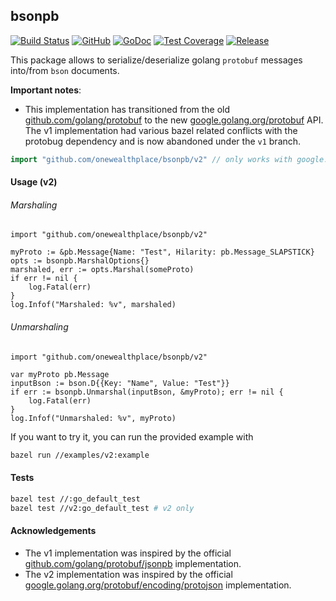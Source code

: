 ## bsonpb

[![Build Status](https://travis-ci.com/onewealthplace/bsonpb.svg?branch=master)](https://travis-ci.com/onewealthplace/bsonpb)
[![GitHub](https://img.shields.io/github/license/onewealthplace/bsonpb)](https://github.com/onewealthplace/bsonpb)
[![GoDoc](https://godoc.org/github.com/onewealthplace/bsonpb?status.svg)](https://godoc.org/github.com/onewealthplace/bsonpb)
[![Test Coverage](https://codecov.io/gh/onewealthplace/bsonpb/branch/master/graph/badge.svg)](https://codecov.io/gh/onewealthplace/bsonpb)
[![Release](https://img.shields.io/github/v/release/onewealthplace/bsonpb)](https://github.com/onewealthplace/bsonpb/releases/latest)

This package allows to serialize/deserialize golang `protobuf` messages into/from `bson` documents.

**Important notes**: 
- This implementation has transitioned from the old [github.com/golang/protobuf](https://github.com/golang/protobuf) to the new [google.golang.org/protobuf](https://github.com/protocolbuffers/protobuf-go) API. The v1 implementation had various bazel related conflicts with the protobug dependency and is now abandoned under the `v1` branch.

```go
import "github.com/onewealthplace/bsonpb/v2" // only works with google.golang.org/protobuf, NOT github.com/golang/protobuf
```

#### Usage (v2)

###### Marshaling

```golang
import "github.com/onewealthplace/bsonpb/v2"

myProto := &pb.Message{Name: "Test", Hilarity: pb.Message_SLAPSTICK}
opts := bsonpb.MarshalOptions{}
marshaled, err := opts.Marshal(someProto)
if err != nil {
    log.Fatal(err)
}
log.Infof("Marshaled: %v", marshaled)
```

###### Unmarshaling

```golang
import "github.com/onewealthplace/bsonpb/v2"

var myProto pb.Message
inputBson := bson.D{{Key: "Name", Value: "Test"}}
if err := bsonpb.Unmarshal(inputBson, &myProto); err != nil {
    log.Fatal(err)
}
log.Infof("Unmarshaled: %v", myProto)
```

If you want to try it, you can run the provided example with
```bash
bazel run //examples/v2:example
```

#### Tests

```bash
bazel test //:go_default_test
bazel test //v2:go_default_test # v2 only
```

#### Acknowledgements

- The v1 implementation was inspired by the official [github.com/golang/protobuf/jsonpb](https://github.com/golang/protobuf/tree/master/jsonpb) implementation.
- The v2 implementation was inspired by the official [google.golang.org/protobuf/encoding/protojson](https://github.com/protocolbuffers/protobuf-go/blob/master/encoding/protojson) implementation.
